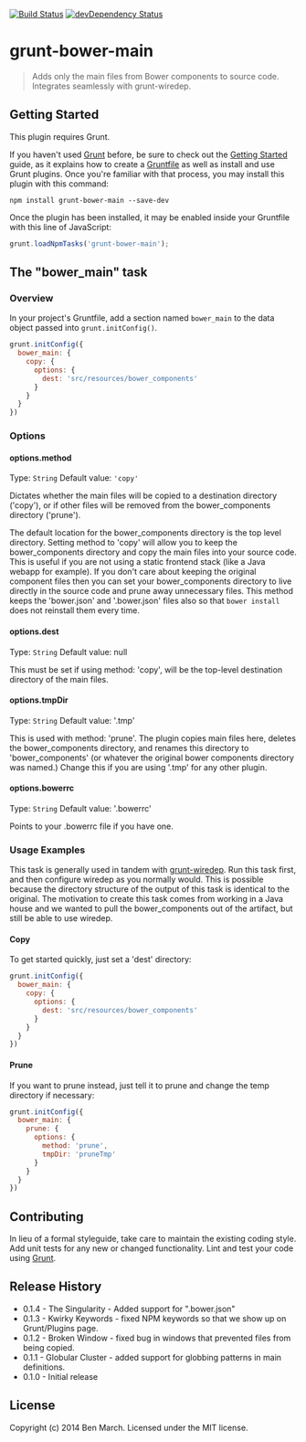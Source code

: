[![Build Status](https://travis-ci.org/benmarch/grunt-bower-main.svg?branch=master)](https://travis-ci.org/benmarch/grunt-bower-main)
[![devDependency Status](https://david-dm.org/benmarch/grunt-bower-main/dev-status.svg)](https://david-dm.org/benmarch/grunt-bower-main#info=devDependencies)

# grunt-bower-main

> Adds only the main files from Bower components to source code. Integrates seamlessly with grunt-wiredep.

## Getting Started
This plugin requires Grunt.

If you haven't used [Grunt](http://gruntjs.com/) before, be sure to check out the [Getting Started](http://gruntjs.com/getting-started) guide, as it explains how to create a [Gruntfile](http://gruntjs.com/sample-gruntfile) as well as install and use Grunt plugins. Once you're familiar with that process, you may install this plugin with this command:

```shell
npm install grunt-bower-main --save-dev
```

Once the plugin has been installed, it may be enabled inside your Gruntfile with this line of JavaScript:

```js
grunt.loadNpmTasks('grunt-bower-main');
```

## The "bower_main" task

### Overview
In your project's Gruntfile, add a section named `bower_main` to the data object passed into `grunt.initConfig()`.

```js
grunt.initConfig({
  bower_main: {
    copy: {
      options: {
        dest: 'src/resources/bower_components'
      }
    }
  }
})
```

### Options

#### options.method
Type: `String`
Default value: `'copy'`

Dictates whether the main files will be copied to a destination directory ('copy'), or if other files will be removed from the
bower_components directory ('prune').

The default location for the bower_components directory is the top level directory. Setting method to 'copy' will
allow you to keep the bower_components directory and copy the main files into your source code. This is useful if you
are not using a static frontend stack (like a Java webapp for example). If you don't care about keeping the original
component files then you can set your bower_components directory to live directly in the source code and prune away
unnecessary files. This method keeps the 'bower.json' and '.bower.json' files also so that `bower install` does not 
reinstall them every time.

#### options.dest
Type: `String`
Default value: null

This must be set if using method: 'copy', will be the top-level destination directory of the main files.

#### options.tmpDir
Type: `String`
Default value: '.tmp'

This is used with method: 'prune'. The plugin copies main files here, deletes the bower_components directory, and renames
this directory to 'bower_components' (or whatever the original bower components directory was named.) Change this if you
are using '.tmp' for any other plugin.

#### options.bowerrc
Type: `String`
Default value: '.bowerrc'

Points to your .bowerrc file if you have one.

### Usage Examples
This task is generally used in tandem with [grunt-wiredep](https://github.com/stephenplusplus/grunt-wiredep). Run this 
task first, and then configure wiredep as you normally would. This is possible because the directory structure of the 
output of this task is identical to the original. The motivation to create this task comes from working in a Java house
and we wanted to pull the bower_components out of the artifact, but still be able to use wiredep.

#### Copy
To get started quickly, just set a 'dest' directory:

```js
grunt.initConfig({
  bower_main: {
    copy: {
      options: {
        dest: 'src/resources/bower_components'
      }
    }  
  }
})
```

#### Prune
If you want to prune instead, just tell it to prune and change the temp directory if necessary:

```js
grunt.initConfig({
  bower_main: {
    prune: {
      options: {
        method: 'prune',
        tmpDir: 'pruneTmp'
      }
    }  
  }
})
```

## Contributing
In lieu of a formal styleguide, take care to maintain the existing coding style. Add unit tests for any new or changed functionality. Lint and test your code using [Grunt](http://gruntjs.com/).

## Release History
- 0.1.4 - The Singularity - Added support for ".bower.json"
- 0.1.3 - Kwirky Keywords - fixed NPM keywords so that we show up on Grunt/Plugins page.
- 0.1.2 - Broken Window - fixed bug in windows that prevented files from being copied.
- 0.1.1 - Globular Cluster - added support for globbing patterns in main definitions.
- 0.1.0 - Initial release 
 
## License
Copyright (c) 2014 Ben March. Licensed under the MIT license.
